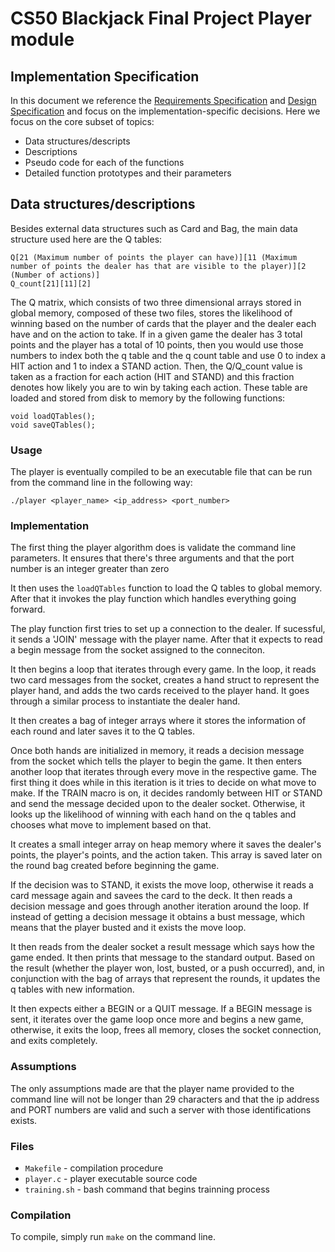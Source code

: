 # CS50 Blackjack Final Project Player module
## Implementation Specification

In this document we reference the [Requirements Specification](../REQUIREMENTS.md) and [Design Specification](../DESIGN.md) and focus on the implementation-specific decisions.
Here we focus on the core subset of topics:

-  Data structures/descripts
-  Descriptions
-  Pseudo code for each of the functions
-  Detailed function prototypes and their parameters

## Data structures/descriptions 

Besides external data structures such as Card and Bag, the main data structure 
used here are the Q tables:

```
Q[21 (Maximum number of points the player can have)][11 (Maximum number of points the dealer has that are visible to the player)][2 (Number of actions)]
Q_count[21][11][2]
```

The Q matrix, which consists of two three dimensional arrays stored in global memory, composed of these two files, stores the likelihood of winning based on the number of cards that the player and the dealer each have and on the action to take.
If in a given game the dealer has 3 total points and the player has a total of 10 points, then you would use those numbers to index both the q table and the q count table and use 0 to index a HIT action and 1 to index a STAND action. Then, the Q/Q_count value is taken as a fraction for each action (HIT and STAND) and this fraction denotes how likely you are to win by taking each action. 
These table are loaded and stored from disk to memory by the following functions:

```
void loadQTables();
void saveQTables();
```  

### Usage

The player is eventually compiled to be an executable file that can be run from the command line in the following way:

```
./player <player_name> <ip_address> <port_number>
```

### Implementation

The first thing the player algorithm does is validate the command line parameters. It ensures that there's three arguments and that the port number is an integer greater than zero

It then uses the `loadQTables` function to load the Q tables to global memory. After that it invokes the play function which handles everything going forward.

The play function first tries to set up a connection to the dealer. If sucessful, it sends a 'JOIN' message with the player name. After that it expects to read a begin message from the socket assigned to the conneciton.

It then begins a loop that iterates through every game. In the loop, it reads two card messages from the socket, creates a hand struct to represent the player hand, and adds the two cards received to the player hand. It goes through a similar process to instantiate the dealer hand. 

It then creates a bag of integer arrays where it stores the information of each round and later saves it to the Q tables.

Once both hands are initialized in memory, it reads a decision message from the socket which tells the player to begin the game. It then enters another loop that iterates through every move in the respective game. The first thing it does while in this iteration is it tries to decide on what move to make. If the TRAIN macro is on, it decides randomly between HIT or STAND and send the message decided upon to the dealer socket. Otherwise, it looks up the likelihood of winning with each hand on the q tables and chooses what move to implement based on that. 

It creates a small integer array on heap memory where it saves the dealer's points, the player's points, and the action taken. This array is saved later on the round bag created before beginning the game.

If the decision was to STAND, it exists the move loop, otherwise it reads a card message again and savees the card to the deck. It then reads a decision message and goes through another iteration around the loop. If instead of getting a decision message it obtains a bust message, which means that the player busted and it exists the move loop.

It then reads from the dealer socket a result message which says how the game ended. It then prints that message to the standard output. Based on the result (whether the player won, lost, busted, or a push occurred), and, in conjunction with the bag of arrays that represent the rounds, it updates the q tables with new information.

It then expects either a BEGIN or a QUIT message. If a BEGIN message is sent, it iterates over the game loop once more and begins a new game,  otherwise, it exits the loop, frees all memory, closes the socket connection, and exits completely.
  
### Assumptions

The only assumptions made are that the player name provided to the command line will not be longer than 29 characters and that the ip address and PORT numbers are valid and such a server with those identifications exists.

### Files

* `Makefile` - compilation procedure
* `player.c` - player executable source code
* `training.sh` - bash command that begins trainning process

### Compilation

To compile, simply run `make` on the command line.

